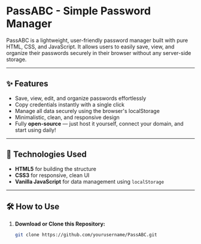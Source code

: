 # PassABC - Simple Password Manager

PassABC is a lightweight, user-friendly password manager built with pure HTML, CSS, and JavaScript. It allows users to easily save, view, and organize their passwords securely in their browser without any server-side storage.

---

## ✨ Features

- Save, view, edit, and organize passwords effortlessly
- Copy credentials instantly with a single click
- Manage all data securely using the browser's localStorage
- Minimalistic, clean, and responsive design
- Fully **open-source** — just host it yourself, connect your domain, and start using daily!

---

## 🚀 Technologies Used

- **HTML5** for building the structure
- **CSS3** for responsive, clean UI
- **Vanilla JavaScript** for data management using `localStorage`

---

## 🛠️ How to Use

1. **Download or Clone this Repository:**
   ```bash
   git clone https://github.com/yourusername/PassABC.git
